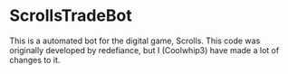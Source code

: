 ScrollsTradeBot
===============
This is a automated bot for the digital game, Scrolls.
This code was originally developed by redefiance, but I (Coolwhip3) have made a lot of changes to it.
